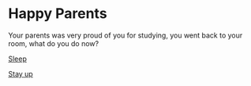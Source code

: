 # Happy Parents
Your parents was very proud of you for studying, you went back to your room, what do you do now?

[Sleep](../morning.md)

[Stay up](stayup.md)
